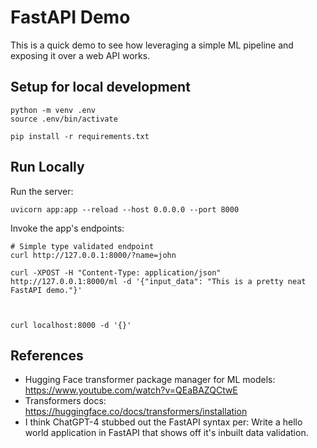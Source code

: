 # FastAPI Demo

This is a quick demo to see how leveraging a simple ML pipeline and exposing it over a web API works.


## Setup for local development

```
python -m venv .env
source .env/bin/activate

pip install -r requirements.txt
```


## Run Locally

Run the server:

```
uvicorn app:app --reload --host 0.0.0.0 --port 8000
```


Invoke the app's endpoints:
```
# Simple type validated endpoint
curl http://127.0.0.1:8000/?name=john

curl -XPOST -H "Content-Type: application/json" http://127.0.0.1:8000/ml -d '{"input_data": "This is a pretty neat FastAPI demo."}'



curl localhost:8000 -d '{}'
```




## References

- Hugging Face transformer package manager for ML models: https://www.youtube.com/watch?v=QEaBAZQCtwE
- Transformers docs: https://huggingface.co/docs/transformers/installation
- I think ChatGPT-4 stubbed out the FastAPI syntax per: Write a hello world application in FastAPI that shows off it's inbuilt data validation.

